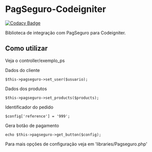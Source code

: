 PagSeguro-Codeigniter
=====================

[![Codacy Badge](https://api.codacy.com/project/badge/Grade/5e949c39811044498e07dbea3b4d7abb)](https://www.codacy.com/app/andrelotto/PagSeguro-Codeigniter?utm_source=github.com&utm_medium=referral&utm_content=andrelotto/PagSeguro-Codeigniter&utm_campaign=badger)


Biblioteca de integração com PagSeguro para Codeigniter.

<h2>Como utilizar</h2>
<p>Veja o controller/exemplo_ps</p>

<p>Dados do cliente</p>
<code>$this->pagseguro->set_user($usuario);</code>

<p>Dados dos produtos</p>
<code>$this->pagseguro->set_products($products);</code>

<p>Identificador do pedido</p>
<code>$config['reference'] = '999';</code>

<p>Gera botão de pagamento</p>
<code>echo $this->pagseguro->get_button($config);</code>

<p>Para mais opções de configuração veja em 'libraries/Pagseguro.php'</p>